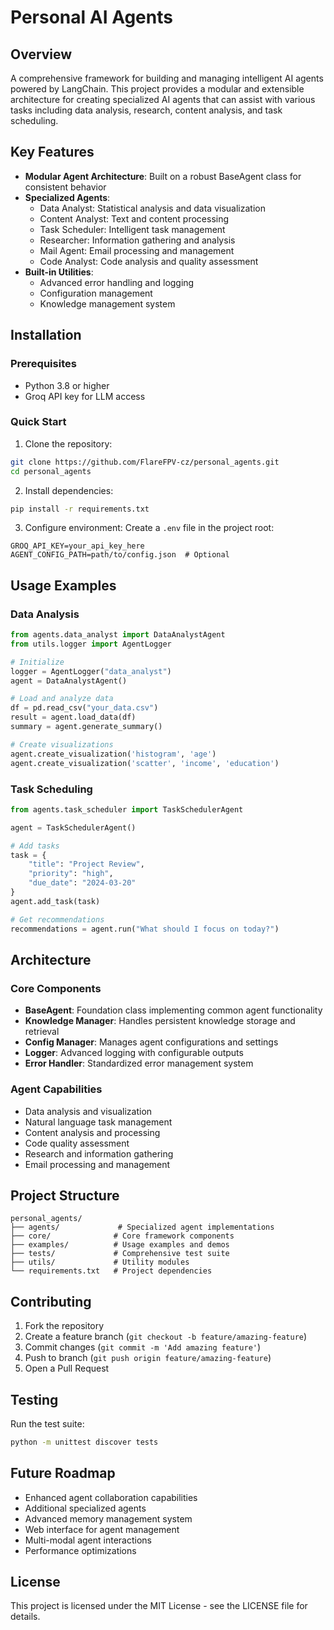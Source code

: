# Personal AI Agents

## Overview
A comprehensive framework for building and managing intelligent AI agents powered by LangChain. This project provides a modular and extensible architecture for creating specialized AI agents that can assist with various tasks including data analysis, research, content analysis, and task scheduling.

## Key Features
- **Modular Agent Architecture**: Built on a robust BaseAgent class for consistent behavior
- **Specialized Agents**:
  - Data Analyst: Statistical analysis and data visualization
  - Content Analyst: Text and content processing
  - Task Scheduler: Intelligent task management
  - Researcher: Information gathering and analysis
  - Mail Agent: Email processing and management
  - Code Analyst: Code analysis and quality assessment
- **Built-in Utilities**:
  - Advanced error handling and logging
  - Configuration management
  - Knowledge management system

## Installation

### Prerequisites
- Python 3.8 or higher
- Groq API key for LLM access

### Quick Start
1. Clone the repository:
```bash
git clone https://github.com/FlareFPV-cz/personal_agents.git
cd personal_agents
```

2. Install dependencies:
```bash
pip install -r requirements.txt
```

3. Configure environment:
Create a `.env` file in the project root:
```env
GROQ_API_KEY=your_api_key_here
AGENT_CONFIG_PATH=path/to/config.json  # Optional
```

## Usage Examples

### Data Analysis
```python
from agents.data_analyst import DataAnalystAgent
from utils.logger import AgentLogger

# Initialize
logger = AgentLogger("data_analyst")
agent = DataAnalystAgent()

# Load and analyze data
df = pd.read_csv("your_data.csv")
result = agent.load_data(df)
summary = agent.generate_summary()

# Create visualizations
agent.create_visualization('histogram', 'age')
agent.create_visualization('scatter', 'income', 'education')
```

### Task Scheduling
```python
from agents.task_scheduler import TaskSchedulerAgent

agent = TaskSchedulerAgent()

# Add tasks
task = {
    "title": "Project Review",
    "priority": "high",
    "due_date": "2024-03-20"
}
agent.add_task(task)

# Get recommendations
recommendations = agent.run("What should I focus on today?")
```

## Architecture

### Core Components
- **BaseAgent**: Foundation class implementing common agent functionality
- **Knowledge Manager**: Handles persistent knowledge storage and retrieval
- **Config Manager**: Manages agent configurations and settings
- **Logger**: Advanced logging with configurable outputs
- **Error Handler**: Standardized error management system

### Agent Capabilities
- Data analysis and visualization
- Natural language task management
- Content analysis and processing
- Code quality assessment
- Research and information gathering
- Email processing and management

## Project Structure
```
personal_agents/
├── agents/             # Specialized agent implementations
├── core/              # Core framework components
├── examples/          # Usage examples and demos
├── tests/             # Comprehensive test suite
├── utils/             # Utility modules
└── requirements.txt   # Project dependencies
```

## Contributing
1. Fork the repository
2. Create a feature branch (`git checkout -b feature/amazing-feature`)
3. Commit changes (`git commit -m 'Add amazing feature'`)
4. Push to branch (`git push origin feature/amazing-feature`)
5. Open a Pull Request

## Testing
Run the test suite:
```bash
python -m unittest discover tests
```

## Future Roadmap
- Enhanced agent collaboration capabilities
- Additional specialized agents
- Advanced memory management system
- Web interface for agent management
- Multi-modal agent interactions
- Performance optimizations

## License
This project is licensed under the MIT License - see the LICENSE file for details.
